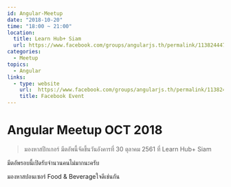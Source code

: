 ```yaml
---
id: Angular-Meetup
date: "2018-10-20"
time: "18:00 ~ 21:00"
location:
  title: Learn Hub+ Siam
  url: https://www.facebook.com/groups/angularjs.th/permalink/1138244476350217/?_rdc=1&_rdr
categories:
  - Meetup
topics:
  - Angular
links:
  - type: website
    url:  https://www.facebook.com/groups/angularjs.th/permalink/1138244476350217/?_rdc=1&_rdr
    title: Facebook Event
---
```


# Angular Meetup OCT 2018 

> มองหาสปีกเกอร์ 
มีตอัพนี้จัดขึ้นวันอังคารที่ 30 ตุลาคม 2561 ที่ Learn Hub+ Siam

มีตอัพรอบนี้เปิดรับจำนวนคนไม่มากนะครับ

มองหาสปอนเซอร์ Food & Beverageใจดีเช่นกัน
